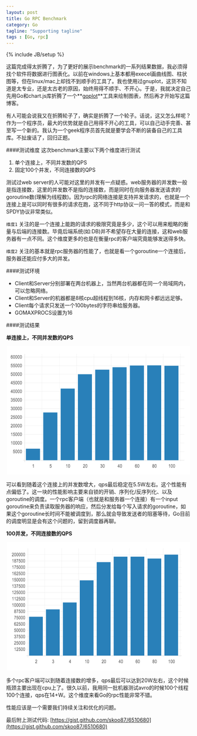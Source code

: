 ```yaml
---
layout: post
title: Go RPC Benchmark
category: Go
tagline: "Supporting tagline"
tags : [Go, rpc]
---
```

{% include JB/setup %}


这篇完成得太折腾了，为了更好的展示benchmark的一系列结果数据，我必须得找个软件将数据进行图表化。以前在windows上基本都用execel画曲线图、柱状图等，但在linux/mac上却找不到顺手的工具了。我也使用过gnuplot，这货不知道是太专业，还是太古老的原因，始终用得不顺手、不开心。于是，我就决定自己先用Go和chart.js库折腾了一个**[goplot](https://github.com/skoo87/goplot)**工具来绘制图表，然后再才开始写这篇博客。

有人可能会说我又在折腾轮子了，确实是折腾了一个轮子。话说，这又怎么样呢？作为一个程序员，最大的优势就是自己用得不开心的工具，可以自己动手完善、甚至写一个新的。我认为一个geek程序员首先就是要学会不断的装备自己的工具库。不扯废话了，回归正题。

####测试维度
这次benchmark主要以下两个维度进行测试

1. 单个连接上，不同并发数的QPS
2. 固定100个并发，不同连接数的QPS

测试过web server的人可能对这里的并发有一点疑惑。web服务器的并发数一般是指连接数，这里的并发数不是指的连接数，而是同时在向服务器发送请求的goroutine数(理解为线程数)。因为rpc的网络连接是支持并发请求的，也就是一个连接上是可以同时有很多的请求在跑，这不同于http协议一问一答的模式，而是和SPDY协议非常类似。

`维度1` 关注的是一个连接上能跑的请求的极限究竟是多少，这个可以用来粗略的衡量与后端的连接数。毕竟后端系统(如:DB)并不希望存在大量的连接，这和web服务器有一点不同。这个维度更多的也是在衡量rpc的客户端究竟能够发送得多快。

`维度2` 关注的基本就是rpc服务器的性能了，也就是看一个goroutine一个连接后，服务器还能应付多大的并发。

####测试环境

* Client和Server分别部署在两台机器上，当然两台机器都在同一个局域网内，可以忽略网络。
* Client和Server的机器都是8核cpu超线程到16核，内存和网卡都远远足够。
* Client每个请求只发送一个100bytes的字符串给服务器。
* GOMAXPROCS设置为16

####测试结果

**单连接上，不同并发数的QPS**

<div align="center">
<img src="/assets/images/rpc-benchmark-one-conn.png" height="350" width="500">
</div>

可以看到随着这个连接上的并发数增大，qps最后稳定在5.5W左右。这个性能有点偏低了。这一块的性能影响主要来自锁的开销、序列化/反序列化、以及goroutine的调度。一个rpc客户端（也就是和服务器一个连接）有一个input goroutine来负责读取服务器的响应，然后分发给每个写入请求的goroutine，如果这个goroutine长时间不能被调度到，那么就会导致发送者的阻塞等待，Go目前的调度明显是会有这个问题的，留到调度器再聊。

**100并发，不同连接数的QPS**

<div align="center">
<img src="/assets/images/rpc-benchmark-multi-conn.png" height="350" width="500">
</div>

多个rpc客户端可以到随着连接数的增多，qps最后可以达到20W左右，这个时候瓶颈主要出现在cpu上了。很久以前，我用同一批机器测试avro的时候100个线程100个连接，qps在14+W。这个维度来看Go的rpc性能非常不错。

性能应该是一个需要我们持续关注和优化的问题。

最后附上测试代码: [https://gist.github.com/skoo87/6510680](https://gist.github.com/skoo87/6510680)